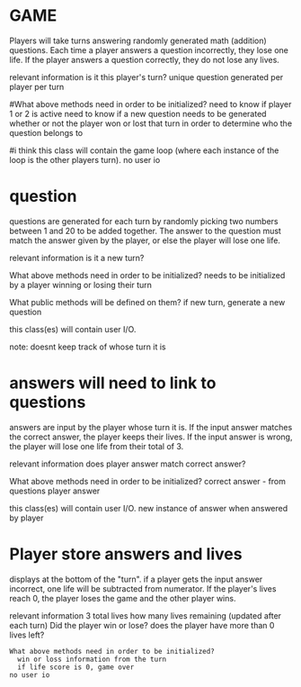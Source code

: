 # GAME
  Players will take turns answering randomly generated math (addition) questions. Each time a player answers a question incorrectly, they lose one life. If the player answers a question correctly, they do not lose any lives.

 relevant information
    is it this player's turn?
    unique question generated per player per turn

  #What above methods need in order to be initialized?
    need to know if player 1 or 2 is active
    need to know if a new question needs to be generated
    whether or not the player won or lost that turn in order to determine who the question belongs to

  #i think this class will contain the game loop (where each instance of the loop is the other players turn).
  no user io


# question
  questions are generated for each turn by randomly picking two numbers between 1 and 20 to be added together. The answer to the question must match the answer given by the player, or else the player will lose one life.
  
  relevant information
    is it a new turn?

  What above methods need in order to be initialized?
    needs to be initialized by a player winning or losing their turn

  What public methods will be defined on them?
  if new turn, generate a new question

  this class(es) will contain user I/O.

note: doesnt keep track of whose turn it is


# answers will need to link to questions
  answers are input by the player whose turn it is. If the input answer matches the correct answer, the player keeps their lives. If the input answer is wrong, the player will lose one life from their total of 3.

  relevant information
    does player answer match correct answer?
  
  What above methods need in order to be initialized?
    correct answer - from questions
    player answer
    

  this class(es) will contain user I/O.
new instance of answer when answered by player



# Player store answers and lives
  displays at the bottom of the "turn". if a player gets the input answer incorrect, one life will be subtracted from numerator. If the player's lives reach 0, the player loses the game and the other player wins.

  relevant information
    3 total lives
    how many lives remaining (updated after each turn)
    Did the player win or lose?
    does the player have more than 0 lives left?

    What above methods need in order to be initialized?
      win or loss information from the turn
      if life score is 0, game over
    no user io